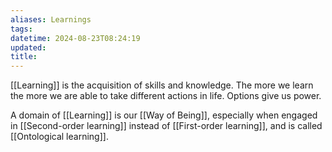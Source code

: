 ```yaml
---
aliases: Learnings
tags: 
datetime: 2024-08-23T08:24:19
updated: 
title: 
---
```

[[Learning]] is the acquisition of skills and knowledge. The more we learn the more we are able to take different actions in life. Options give us power.

A domain of [[Learning]] is our [[Way of Being]], especially when engaged in [[Second-order learning]] instead of [[First-order learning]], and is called [[Ontological learning]].